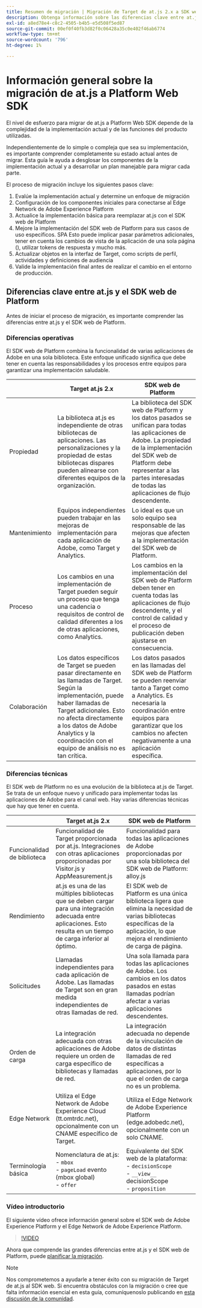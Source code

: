 ```yaml
---
title: Resumen de migración | Migración de Target de at.js 2.x a SDK web
description: Obtenga información sobre las diferencias clave entre at.js y el SDK web de Platform y cómo planificar el esfuerzo de migración.
exl-id: a8ed78e4-c8c2-4505-b4b5-e5d508f5ed87
source-git-commit: 00ef0f40fb3d82f0c06428a35c0e402f46ab6774
workflow-type: tm+mt
source-wordcount: '796'
ht-degree: 1%

---
```


# Información general sobre la migración de at.js a Platform Web SDK

El nivel de esfuerzo para migrar de at.js a Platform Web SDK depende de la complejidad de la implementación actual y de las funciones del producto utilizadas.

Independientemente de lo simple o compleja que sea su implementación, es importante comprender completamente su estado actual antes de migrar. Esta guía le ayuda a desglosar los componentes de la implementación actual y a desarrollar un plan manejable para migrar cada parte.

El proceso de migración incluye los siguientes pasos clave:

1. Evalúe la implementación actual y determine un enfoque de migración
1. Configuración de los componentes iniciales para conectarse al Edge Network de Adobe Experience Platform
1. Actualice la implementación básica para reemplazar at.js con el SDK web de Platform
1. Mejore la implementación del SDK web de Platform para sus casos de uso específicos. SPA Esto puede implicar pasar parámetros adicionales, tener en cuenta los cambios de vista de la aplicación de una sola página (), utilizar tokens de respuesta y mucho más.
1. Actualizar objetos en la interfaz de Target, como scripts de perfil, actividades y definiciones de audiencia
1. Valide la implementación final antes de realizar el cambio en el entorno de producción.

## Diferencias clave entre at.js y el SDK web de Platform

Antes de iniciar el proceso de migración, es importante comprender las diferencias entre at.js y el SDK web de Platform.

### Diferencias operativas

El SDK web de Platform combina la funcionalidad de varias aplicaciones de Adobe en una sola biblioteca. Este enfoque unificado significa que debe tener en cuenta las responsabilidades y los procesos entre equipos para garantizar una implementación saludable.

| | Target at.js 2.x | SDK web de Platform |
|---|---|---|
| Propiedad | La biblioteca at.js es independiente de otras bibliotecas de aplicaciones. Las personalizaciones y la propiedad de estas bibliotecas dispares pueden alinearse con diferentes equipos de la organización. | La biblioteca del SDK web de Platform y los datos pasados se unifican para todas las aplicaciones de Adobe. La propiedad de la implementación del SDK web de Platform debe representar a las partes interesadas de todas las aplicaciones de flujo descendente. |
| Mantenimiento | Equipos independientes pueden trabajar en las mejoras de implementación para cada aplicación de Adobe, como Target y Analytics. | Lo ideal es que un solo equipo sea responsable de las mejoras que afecten a la implementación del SDK web de Platform. |
| Proceso | Los cambios en una implementación de Target pueden seguir un proceso que tenga una cadencia o requisitos de control de calidad diferentes a los de otras aplicaciones, como Analytics. | Los cambios en la implementación del SDK web de Platform deben tener en cuenta todas las aplicaciones de flujo descendente, y el control de calidad y el proceso de publicación deben ajustarse en consecuencia. |
| Colaboración | Los datos específicos de Target se pueden pasar directamente en las llamadas de Target. Según la implementación, puede haber llamadas de Target adicionales. Esto no afecta directamente a los datos de Adobe Analytics y la coordinación con el equipo de análisis no es tan crítica. | Los datos pasados en las llamadas del SDK web de Platform se pueden reenviar tanto a Target como a Analytics. Es necesaria la coordinación entre equipos para garantizar que los cambios no afecten negativamente a una aplicación específica. |

### Diferencias técnicas

El SDK web de Platform no es una evolución de la biblioteca at.js de Target. Se trata de un enfoque nuevo y unificado para implementar todas las aplicaciones de Adobe para el canal web. Hay varias diferencias técnicas que hay que tener en cuenta.

| | Target at.js 2.x | SDK web de Platform |
|---|---|---|
| Funcionalidad de biblioteca | Funcionalidad de Target proporcionada por at.js. Integraciones con otras aplicaciones proporcionadas por Visitor.js y AppMeasurement.js | Funcionalidad para todas las aplicaciones de Adobe proporcionadas por una sola biblioteca del SDK web de Platform: alloy.js |
| Rendimiento | at.js es una de las múltiples bibliotecas que se deben cargar para una integración adecuada entre aplicaciones. Esto resulta en un tiempo de carga inferior al óptimo. | El SDK web de Platform es una única biblioteca ligera que elimina la necesidad de varias bibliotecas específicas de la aplicación, lo que mejora el rendimiento de carga de página. |
| Solicitudes | Llamadas independientes para cada aplicación de Adobe. Las llamadas de Target son en gran medida independientes de otras llamadas de red. | Una sola llamada para todas las aplicaciones de Adobe. Los cambios en los datos pasados en estas llamadas podrían afectar a varias aplicaciones descendentes. |
| Orden de carga | La integración adecuada con otras aplicaciones de Adobe requiere un orden de carga específico de bibliotecas y llamadas de red. | La integración adecuada no depende de la vinculación de datos de distintas llamadas de red específicas a aplicaciones, por lo que el orden de carga no es un problema. |
| Edge Network | Utiliza el Edge Network de Adobe Experience Cloud (tt.omtrdc.net), opcionalmente con un CNAME específico de Target. | Utiliza el Edge Network de Adobe Experience Platform (edge.adobedc.net), opcionalmente con un solo CNAME. |
| Terminología básica | Nomenclatura de at.js: <br> - `mbox` <br> - `pageLoad` evento (mbox global) <br> - `offer` | Equivalente del SDK web de la plataforma: <br> - `decisionScope` <br> - `__view__` decisionScope <br> - `proposition` |

### Vídeo introductorio

El siguiente vídeo ofrece información general sobre el SDK web de Adobe Experience Platform y el Edge Network de Adobe Experience Platform.

>[!VIDEO](https://video.tv.adobe.com/v/34141/?learn=on)

Ahora que comprende las grandes diferencias entre at.js y el SDK web de Platform, puede [planificar la migración](plan-migration.md).

>[!NOTE]
>
>Nos comprometemos a ayudarle a tener éxito con su migración de Target de at.js al SDK web. Si encuentra obstáculos con la migración o cree que falta información esencial en esta guía, comuníquenoslo publicando en [esta discusión de la comunidad](https://experienceleaguecommunities.adobe.com/t5/adobe-experience-platform-data/tutorial-discussion-migrate-target-from-at-js-to-web-sdk/m-p/575587#M463).

